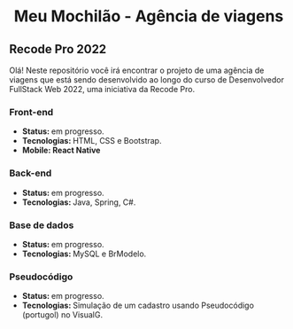 <div align="center">
    <h1>Meu Mochilão - Agência de viagens</h1>

</div>

<h2>Recode Pro 2022</h2>
<p>Olá! Neste repositório você irá encontrar o projeto de uma agência de viagens que está sendo desenvolvido ao longo do curso de Desenvolvedor FullStack Web 2022, uma iniciativa da Recode Pro.</p>

<h3>Front-end</h3>
<ul>
    <li><b>Status: </b>em progresso.</li>
    <li><b>Tecnologias: </b>HTML, CSS e Bootstrap.</li>
    <li><b>Mobile: React Native</b></li>
</ul>
<h3>Back-end</h3>

<ul>
    <li><b>Status: </b>em progresso.</li>   
    <li><b>Tecnologias: </b>Java, Spring, C#.</li>
</ul>
<h3>Base de dados</h3>
<ul>
    <li><b>Status: </b>em progresso.</li>
    <li><b>Tecnologias: </b>MySQL e BrModelo.</li>
</ul>
<h3>Pseudocódigo</h3>
<ul>
    <li><b>Status: </b>em progresso.</li>
    <li><b>Tecnologias: </b>Simulação de um cadastro usando Pseudocódigo (portugol) no VisualG.</li>
</ul>
